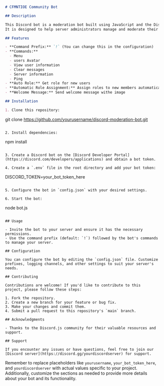 ```markdown
# CFMNTIOE Community Bot

## Description

This Discord bot is a moderation bot built using JavaScript and the Discord.js framework.
It is designed to help server administrators manage and moderate their Discord communities effectively.

## Features

- **Command Prefix:** `!` (You can change this in the configuration)
- **Commands:**
  - Menu 
  - users Avatar
  - View user information
  - Clear messages
  - Server information
  - Ping
- **Auto Role:** Get role for new users
- **Automatic Role Assignment:** Assign roles to new members automatically
- **Welcome Message:** Send welcome message withe image 

## Installation

1. Clone this repository:

   ```
   git clone https://github.com/yourusername/discord-moderation-bot.git
   ```

2. Install dependencies:

   ```
   npm install
   ```

3. Create a Discord bot on the [Discord Developer Portal](https://discord.com/developers/applications) and obtain a bot token.

4. Create a `.env` file in the root directory and add your bot token:

   ```
   DISCORD_TOKEN=your_bot_token_here
   ```

5. Configure the bot in `config.json` with your desired settings.

6. Start the bot:

   ```
   node bot.js
   ```

## Usage

- Invite the bot to your server and ensure it has the necessary permissions.
- Use the command prefix (default: `!`) followed by the bot's commands to manage your server.

## Configuration

You can configure the bot by editing the `config.json` file. Customize prefixes, logging channels, and other settings to suit your server's needs.

## Contributing

Contributions are welcome! If you'd like to contribute to this project, please follow these steps:

1. Fork the repository.
2. Create a new branch for your feature or bug fix.
3. Make your changes and commit them.
4. Submit a pull request to this repository's `main` branch.

## Acknowledgments

- Thanks to the Discord.js community for their valuable resources and support.

## Support

If you encounter any issues or have questions, feel free to join our [Discord server](https://discord.gg/yourdiscordserver) for support.

```

Remember to replace placeholders like `yourusername`, `your_bot_token_here`, and `yourdiscordserver` with actual values specific to your project. Additionally, customize the sections as needed to provide more details about your bot and its functionality.
